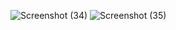 ![Screenshot (34)](https://github.com/jerin8281/ToDoList-React/assets/143702561/1961772c-fabc-4269-bbb7-880a811a47a0)
![Screenshot (35)](https://github.com/jerin8281/ToDoList-React/assets/143702561/3f29fa7e-18f5-482a-bb1c-92da45009b6d)
